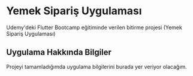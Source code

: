 # Yemek Sipariş Uygulaması

Udemy'deki Flutter Bootcamp eğitiminde verilen bitirme projesi (Yemek Sipariş Uygulaması)

## Uygulama Hakkında Bilgiler

Projeyi tamamladığımda uygulama bilgilerini burada yer veriyor olacağım.